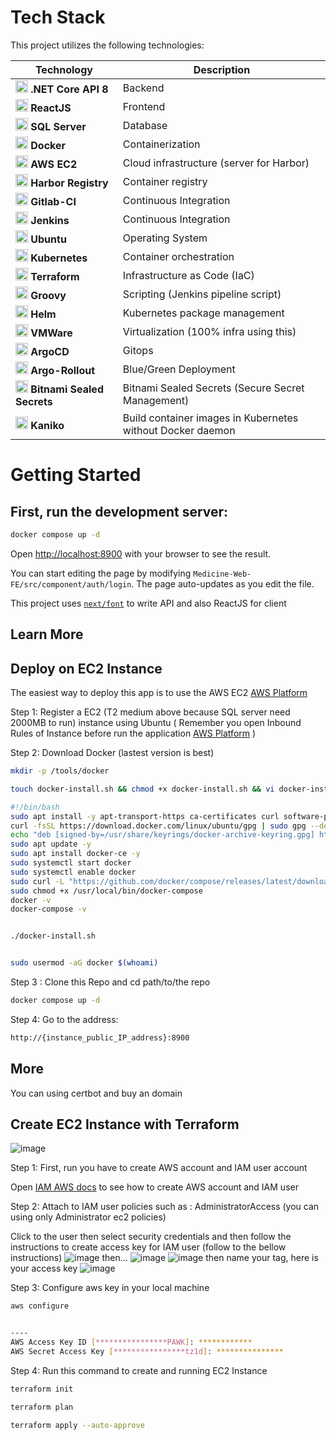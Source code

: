 # Tech Stack

This project utilizes the following technologies:

| Technology       | Description                        |
|------------------|------------------------------------|
| <img src="https://upload.wikimedia.org/wikipedia/commons/7/7d/Microsoft_.NET_logo.svg" alt=".NET Core API 8" width="20" height="20"> **.NET Core API 8** | Backend                 |
| <img src="https://encrypted-tbn0.gstatic.com/images?q=tbn:ANd9GcRcBiBI248rgjtRfFgxc8WapC-w7npSGPi6GnV1_VUMww&s" alt="ReactJS" width="20" height="20"> **ReactJS** | Frontend                |
| <img src="https://viettelidc.com.vn//uploadimage/Root/root/06-01-toan-tap-ve-sql-server-cho-nguoi-moi-bat-dau.jpg" alt="SQL Server" width="20" height="20"> **SQL Server** | Database                         |
| <img src="https://techvccloud.mediacdn.vn/2018/7/13/docker-1531468887078532266614-0-14-400-726-crop-15314688919081778546108.png" alt="Docker" width="20" height="20"> **Docker** | Containerization                 |
| <img src="https://www.logicata.com/wp-content/uploads/2020/08/Amazon-EC2@4x-e1593195270371.png" alt="AWS EC2" width="20" height="20"> **AWS EC2** | Cloud infrastructure (server for Harbor)             |
| <img src="https://static-00.iconduck.com/assets.00/harbor-icon-1018x1024-15bgc40q.png" alt="Harbor Registry" width="20" height="20"> **Harbor Registry** | Container registry               |
| <img src="https://castrillo.gitlab.io/figaro/runner_logo.png" alt="Gitlab-CI" width="20" height="20"> **Gitlab-CI** | Continuous Integration           |
| <img src="https://upload.wikimedia.org/wikipedia/commons/thumb/e/e9/Jenkins_logo.svg/1200px-Jenkins_logo.svg.png" alt="Jenkins" width="20" height="20"> **Jenkins** | Continuous Integration           |
| <img src="https://manhha.dev/content/images/2022/03/00-featured-image-1.png" alt="Ubuntu" width="20" height="20"> **Ubuntu** | Operating System                 |
| <img src="https://encore.dev/assets/resources/kubernetes_cover.png" alt="Kubernetes" width="20" height="20"> **Kubernetes** | Container orchestration          |
| <img src="https://encore.dev/assets/resources/terraform_cover.png" alt="Terraform" width="20" height="20"> **Terraform** | Infrastructure as Code (IaC)     |
| <img src="https://upload.wikimedia.org/wikipedia/commons/thumb/3/36/Groovy-logo.svg/640px-Groovy-logo.svg.png" alt="Groovy" width="20" height="20"> **Groovy** | Scripting (Jenkins pipeline script)             |
| <img src="https://andrewlock.net/content/images/2019/helm.png" alt="Helm" width="20" height="20"> **Helm** | Kubernetes package management    |
| <img src="https://tenten.vn/tin-tuc/wp-content/uploads/2023/09/tao-video-AI-bang-D-ID.jpg" alt="VMWare" width="20" height="20"> **VMWare** | Virtualization (100% infra using this)                   |
| <img src="https://cdn.prod.website-files.com/6203daf47137054c031fa0e6/63c7f4ab9471e63a01d7d285_argo-icon-color.png" alt="Argo CD" width="20" height="20"> **ArgoCD** | Gitops            |
| <img src="https://images.viblo.asia/6d8f3347-3bac-4d34-98a3-c25ab17ddb7c.png" alt="Argo Rollout" width="20" height="20"> **Argo-Rollout** | Blue/Green Deployment             |
| <img src="https://dyltqmyl993wv.cloudfront.net/assets/stacks/sealed-secrets/img/sealed-secrets-stack-220x234.png" alt="Bitnami Sealed Secrets" width="20" height="20"> **Bitnami Sealed Secrets** | Bitnami Sealed Secrets  (Secure Secret Management) |
| <img src="https://plmlab.math.cnrs.fr/uploads/-/system/project/avatar/4980/logo-kaniko.png" alt="Kaniko" width="20" height="20"> **Kaniko** | Build container images in Kubernetes without Docker daemon |


# Getting Started

## First, run the development server:

```bash
docker compose up -d
```

Open [http://localhost:8900](http://localhost:8900) with your browser to see the result.

You can start editing the page by modifying `Medicine-Web-FE/src/component/auth/login`. The page auto-updates as you edit the file.

This project uses [`next/font`](https://dotnet.microsoft.com/en-us/download/dotnet/8.0) to write API and also ReactJS for client

## Learn More

## Deploy on EC2 Instance

The easiest way to deploy this app is to use the AWS EC2 [AWS Platform](https://ap-southeast-1.console.aws.amazon.com/ec2/home?region=ap-southeast-1#Home:)

Step 1: Register a EC2 (T2 medium above because SQL server need 2000MB to run) instance using Ubuntu ( Remember you open Inbound Rules of Instance before run the application [AWS Platform](https://docs.aws.amazon.com/amazondynamodb/latest/developerguide/DAX.create-cluster.console.configure-inbound-rules.html) )

Step 2: Download Docker (lastest version is best)

```bash
mkdir -p /tools/docker

touch docker-install.sh && chmod +x docker-install.sh && vi docker-install.sh

#!/bin/bash
sudo apt install -y apt-transport-https ca-certificates curl software-properties-common
curl -fsSL https://download.docker.com/linux/ubuntu/gpg | sudo gpg --dearmor -o /usr/share/keyrings/docker-archive-keyring.gpg
echo "deb [signed-by=/usr/share/keyrings/docker-archive-keyring.gpg] https://download.docker.com/linux/ubuntu $(lsb_release -cs) stable" | sudo tee /etc/apt/sources.list.d/docker.list > /dev/null
sudo apt update -y
sudo apt install docker-ce -y
sudo systemctl start docker
sudo systemctl enable docker
sudo curl -L "https://github.com/docker/compose/releases/latest/download/docker-compose-$(uname -s)-$(uname -m)" -o /usr/local/bin/docker-compose
sudo chmod +x /usr/local/bin/docker-compose
docker -v
docker-compose -v


./docker-install.sh


sudo usermod -aG docker $(whoami)

```

Step 3 : Clone this Repo and cd path/to/the repo

```bash
docker compose up -d
```

Step 4:
Go to the address:

```bash
http://{instance_public_IP_address}:8900
```

## More

You can using certbot and buy an domain

## Create EC2 Instance with Terraform

![image](https://github.com/DatNguyen2711/Pharmacy-Web/assets/81822483/b8fc4c6e-9102-43a1-8890-caffc5acf6ed)

Step 1: First, run you have to create AWS account and IAM user account

Open [IAM AWS docs](https://docs.aws.amazon.com/IAM/latest/UserGuide/id_users.html) to see how to create AWS account and IAM user

Step 2: Attach to IAM user policies such as : AdministratorAccess (you can using only Administrator ec2 policies)

Click to the user then select security credentials and then follow the instructions to create access key for IAM
user (follow to the bellow instructions)
![image](https://github.com/DatNguyen2711/Pharmacy-Web/assets/81822483/cbeee82a-e05b-4449-ab5a-fd450cbb51f1)
then...
![image](https://github.com/DatNguyen2711/Pharmacy-Web/assets/81822483/e738ac15-12a3-406b-aad9-6cda8c7c84b9)
![image](https://github.com/DatNguyen2711/Pharmacy-Web/assets/81822483/fb448382-f8d7-413b-9f9f-8c0f110daa6d)
then name your tag, here is your access key
![image](https://github.com/DatNguyen2711/Pharmacy-Web/assets/81822483/9bf0abe7-6155-4b7a-9843-1d045ef6177b)

Step 3: Configure aws key in your local machine

```bash
aws configure


----
AWS Access Key ID [****************PAWK]: ************
AWS Secret Access Key [****************tz1d]: ***************
```

Step 4: Run this command to create and running EC2 Instance

```bash
terraform init

terraform plan

terraform apply --auto-approve

```
